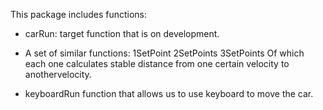 This package includes functions:
* carRun: target function that is on development.
* A set of similar functions:
	1SetPoint
	2SetPoints
	3SetPoints
Of which each one calculates stable distance from one certain velocity to anothervelocity. 


* keyboardRun function that allows us to use keyboard to move the car. 


